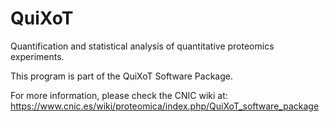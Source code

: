 # QuiXoT
Quantification and statistical analysis of quantitative proteomics experiments.

This program is part of the QuiXoT Software Package.

For more information, please check the CNIC wiki at:
https://www.cnic.es/wiki/proteomica/index.php/QuiXoT_software_package
